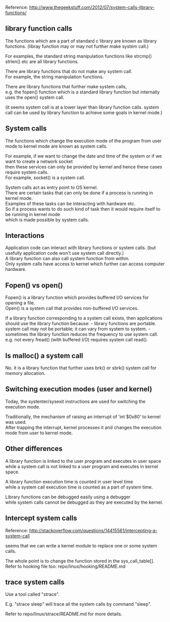 Reference:  http://www.thegeekstuff.com/2012/07/system-calls-library-functions/

library function calls
--------------------

The functions which are a part of standard c library are known as library functions. (libray function may or may not further make system call.)

For examples, the standard string manipulation functions like strcmp() strlen() etc are all library functions.

There are library functions that do not make any system call.  
For example, the string manipulation functions.  

There are library functions that further make system calls,  
e.g. the fopen() function which is a standard library function but internally uses the open() system call.

(it seems system call is at a lower layer than library function calls. system call can be used by library function to achieve some goals in kernel mode.)

System calls
---------------------------

The functions which change the execution mode of the program from user mode to kernel mode are known as system calls.

For example, if we want to change the date and time of the system or if we want to create a network socket  
then these services can only be provided by kernel and hence these cases require system calls.   
For example, socket() is a system call.

System calls act as entry point to OS kernel.   
There are certain tasks that can only be done if a process is running in kernel mode.  
Examples of these tasks can be interacting with hardware etc.  
So if a process wants to do such kind of task then it would require itself to be running in kernel mode   
which is made possible by system calls.


Interactions
-----------------------

Application code can interact with library functions or system calls. (but usefully application code won't use system call directly.)  
A library function can also call system function from within.  
Only system calls have access to kernel which further can access computer hardware.


Fopen() vs open()
--------------------------

Fopen() is a library function which provides buffered I/O services for opening a file.  
Open() is a system call that provides non-buffered I/O services.

If a library function corresponding to a system call exists, then applications should use the library function because:
	- library functions are portable. system call may not be portable; it can vary from system to system.
	- sometimes the library function reduces the frequency to use system call. e.g. not every fread() (with buffered I/O) requires system call read(). 


Is malloc() a system call
----------------------
No. it is a library function that further uses brk() or sbrk() system call for memory allocation.


Switching execution modes (user and kernel)
-------------------

Today, the systenter/sysexit instructions are used for switching the execution mode.

Traditionally, the mechanism of raising an interrupt of 'int $0x80' to kernel was used.  
After trapping the interrupt, kernel processes it and changes the execution mode from user to kernel mode.


Other differences
------------------

A library function is linked to the user program and executes in user space  
while a system call is not linked to a user program and executes in kernel space.

A library function execution time is counted in user level time   
while a system call execution time is counted as a part of system time.

Library functions can be debugged easily using a debugger  
while system calls cannot be debugged as they are executed by the kernel.


Intercept system calls
-----------------------------

Reference: http://stackoverflow.com/questions/14415561/intercepting-a-system-call

seems that we can write a kernel module to replace one or some system calls.

The whole point is to change the function stored in the sys_call_table[].  
Refer to hooking file too: repo/linux/hooking/README.md


trace system calls
----------------------

Use a tool called "strace".

E.g. "strace sleep" will trace all the system calls by command "sleep".

Refer to repo/linux/strace/README.md for more details.
